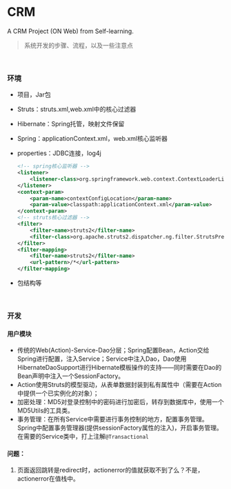 # CRM
A CRM Project (ON Web) from Self-learning.



> 系统开发的步骤、流程，以及一些注意点



&nbsp;

### 环境

- 项目，Jar包

- Struts：struts.xml,web.xml中的核心过滤器

- Hibernate：Spring托管，映射文件保留

- Spring：applicationContext.xml，web.xml核心监听器

- properties：JDBC连接，log4j

  ```xml
  <!-- spring核心监听器 -->
  <listener>
      <listener-class>org.springframework.web.context.ContextLoaderListener</listener-class>
  </listener>
  <context-param>
      <param-name>contextConfigLocation</param-name>
      <param-value>classpath:applicationContext.xml</param-value>
  </context-param>
  <!-- struts核心过滤器 -->
  <filter>
      <filter-name>struts2</filter-name>
      <filter-class>org.apache.struts2.dispatcher.ng.filter.StrutsPrepareAndExecuteFilter</filter-class>
  </filter>
  <filter-mapping>
      <filter-name>struts2</filter-name>
      <url-pattern>/*</url-pattern>
  </filter-mapping>
  ```

- 包结构等

&nbsp;

### 开发

#### 用户模块

- 传统的Web(Action)-Service-Dao分层；Spring配置Bean，Action交给Spring进行配置，注入Service；Service中注入Dao，Dao使用HibernateDaoSupport进行Hibernate模板操作的支持——同时需要在Dao的Bean声明中注入一个SessionFactory。
- Action使用Struts的模型驱动，从表单数据封装到私有属性中（需要在Action中提供一个已实例化的对象）；
- 加密处理：MD5对登录控制中的密码进行加密后，转存到数据库中，使用一个MD5Utils的工具类。
- 事务管理：在所有Service中需要进行事务控制的地方，配置事务管理。Spring中配置事务管理器(提供sessionFactory属性的注入)，开启事务管理。在需要的Service类中，打上注解`@Transactional`





































#### 问题：

1. 页面返回跳转是redirect时，actionerror的值就获取不到了么？不是，actionerror在值栈中。